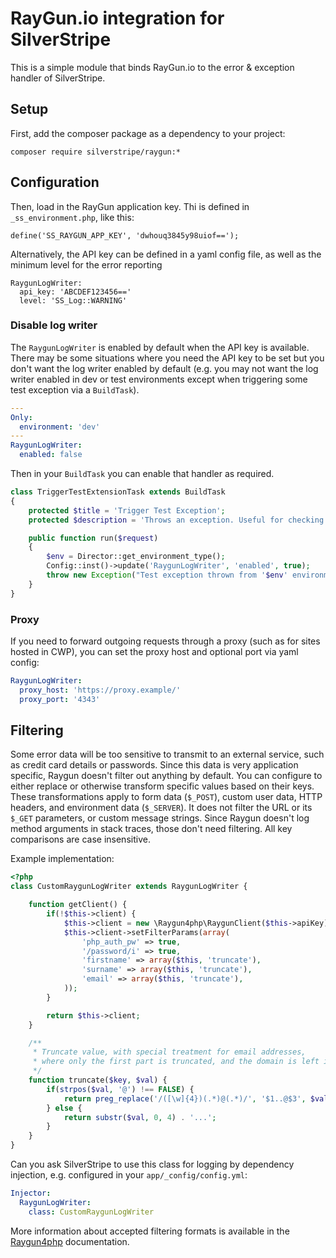 # RayGun.io integration for SilverStripe

This is a simple module that binds RayGun.io to the error & exception handler of SilverStripe.

## Setup

First, add the composer package as a dependency to your project:

	composer require silverstripe/raygun:*

## Configuration

Then, load in the RayGun application key. Thi is defined in `_ss_environment.php`, like this:

	define('SS_RAYGUN_APP_KEY', 'dwhouq3845y98uiof==');

Alternatively, the API key can be defined in a yaml config file, as well as the minimum level for the error reporting

	RaygunLogWriter:
	  api_key: 'ABCDEF123456=='
	  level: 'SS_Log::WARNING'

### Disable log writer

The `RaygunLogWriter` is enabled by default when the API key is available. There may be some situations where you need the API key to be set but you don't want the log writer enabled by default (e.g. you may not want the log writer enabled in dev or test environments except when triggering some test exception via a `BuildTask`).

```yml
---
Only:
  environment: 'dev'
---
RaygunLogWriter:
  enabled: false
```

Then in your `BuildTask` you can enable that handler as required.

```php
class TriggerTestExtensionTask extends BuildTask
{
    protected $title = 'Trigger Test Exception';
    protected $description = 'Throws an exception. Useful for checking raygun integration is working as expected.';

    public function run($request)
    {
        $env = Director::get_environment_type();
        Config::inst()->update('RaygunLogWriter', 'enabled', true);
        throw new Exception("Test exception thrown from '$env' environment.");
    }
}
```

### Proxy

If you need to forward outgoing requests through a proxy (such as for sites hosted in CWP), you can set the proxy host and optional port via yaml config:

```yml
RaygunLogWriter:
  proxy_host: 'https://proxy.example/'
  proxy_port: '4343'
```

## Filtering

Some error data will be too sensitive to transmit to an external service, such as credit card details or passwords. Since this data is very application specific, Raygun doesn't filter out anything by default. You can configure to either replace or otherwise transform specific values based on their keys. These transformations apply to form data (`$_POST`), custom user data, HTTP headers, and environment data (`$_SERVER`). It does not filter the URL or its `$_GET` parameters, or custom message strings. Since Raygun doesn't log method arguments in stack traces, those don't need filtering. All key comparisons are case insensitive.

Example implementation:

```php
<?php
class CustomRaygunLogWriter extends RaygunLogWriter {

	function getClient() {
		if(!$this->client) {
			$this->client = new \Raygun4php\RaygunClient($this->apiKey);
			$this->client->setFilterParams(array(
				'php_auth_pw' => true,
				'/password/i' => true,
				'firstname' => array($this, 'truncate'),
				'surname' => array($this, 'truncate'),
				'email' => array($this, 'truncate'),
			));
		}

		return $this->client;
	}

	/**
	 * Truncate value, with special treatment for email addresses,
	 * where only the first part is truncated, and the domain is left intact.
	 */
	function truncate($key, $val) {
		if(strpos($val, '@') !== FALSE) {
			return preg_replace('/([\w]{4})(.*)@(.*)/', '$1..@$3', $val);
		} else {
			return substr($val, 0, 4) . '...';
		}
	}
}
```

Can you ask SilverStripe to use this class for logging by dependency injection,
e.g. configured in your `app/_config/config.yml`:

```yml
Injector:
  RaygunLogWriter:
    class: CustomRaygunLogWriter
```

More information about accepted filtering formats is available
in the [Raygun4php](https://github.com/MindscapeHQ/raygun4php) documentation.
